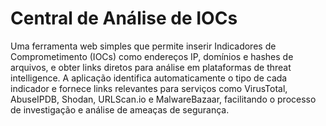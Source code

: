 # Central de Análise de IOCs

Uma ferramenta web simples que permite inserir Indicadores de Comprometimento (IOCs) como endereços IP, domínios e hashes de arquivos, e obter links diretos para análise em plataformas de threat intelligence. A aplicação identifica automaticamente o tipo de cada indicador e fornece links relevantes para serviços como VirusTotal, AbuseIPDB, Shodan, URLScan.io e MalwareBazaar, facilitando o processo de investigação e análise de ameaças de segurança.
